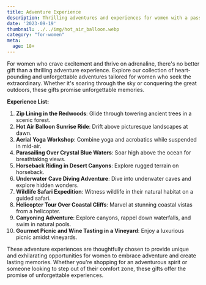 ```yaml
---
title: Adventure Experience
description: Thrilling adventures and experiences for women with a passion for adrenaline.
date: '2023-09-19'
thumbnail: ../../img/hot_air_balloon.webp
category: "for-women"
meta:
  age: 18+
---
```

For women who crave excitement and thrive on adrenaline, there's no better gift than a thrilling adventure experience. Explore our collection of heart-pounding and unforgettable adventures tailored for women who seek the extraordinary. Whether it's soaring through the sky or conquering the great outdoors, these gifts promise unforgettable memories.

**Experience List:**
1. **Zip Lining in the Redwoods**: Glide through towering ancient trees in a scenic forest.
2. **Hot Air Balloon Sunrise Ride**: Drift above picturesque landscapes at dawn.
3. **Aerial Yoga Workshop**: Combine yoga and acrobatics while suspended in mid-air.
4. **Parasailing Over Crystal Blue Waters**: Soar high above the ocean for breathtaking views.
5. **Horseback Riding in Desert Canyons**: Explore rugged terrain on horseback.
6. **Underwater Cave Diving Adventure**: Dive into underwater caves and explore hidden wonders.
7. **Wildlife Safari Expedition**: Witness wildlife in their natural habitat on a guided safari.
8. **Helicopter Tour Over Coastal Cliffs**: Marvel at stunning coastal vistas from a helicopter.
9. **Canyoning Adventure**: Explore canyons, rappel down waterfalls, and swim in natural pools.
10. **Gourmet Picnic and Wine Tasting in a Vineyard**: Enjoy a luxurious picnic amidst vineyards.

These adventure experiences are thoughtfully chosen to provide unique and exhilarating opportunities for women to embrace adventure and create lasting memories. Whether you're shopping for an adventurous spirit or someone looking to step out of their comfort zone, these gifts offer the promise of unforgettable experiences.
